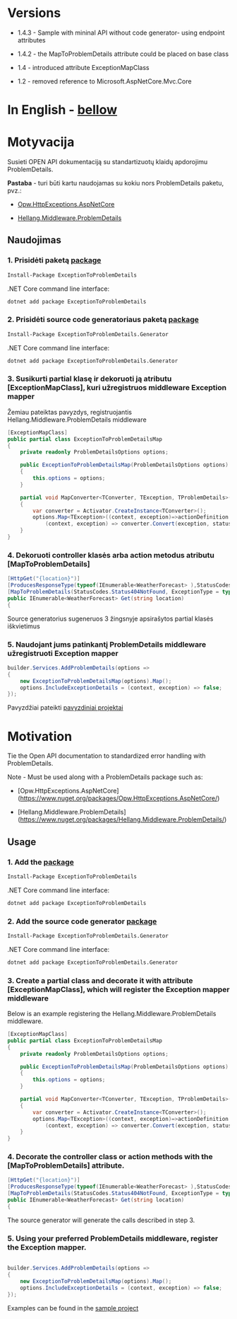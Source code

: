 # Versions

* 1.4.3 - Sample with mininal API without code generator- using endpoint attributes

* 1.4.2 - the MapToProblemDetails attribute could be placed on base class

* 1.4 - introduced attribute ExceptionMapClass

* 1.2 - removed reference to Microsoft.AspNetCore.Mvc.Core

# In English - [bellow](#Motivation)

# Motyvacija

Susieti OPEN API dokumentaciją su standartizuotų klaidų apdorojimu ProblemDetails.

**Pastaba** - turi būti kartu naudojamas su kokiu nors ProblemDetails paketu, pvz.:

* [Opw.HttpExceptions.AspNetCore](https://www.nuget.org/packages/Opw.HttpExceptions.AspNetCore/)

* [Hellang.Middleware.ProblemDetails](https://www.nuget.org/packages/Hellang.Middleware.ProblemDetails/)

## Naudojimas

### 1.  Prisidėti paketą [package](https://www.nuget.org/packages/ExceptionToProblemDetails)

```sh
Install-Package ExceptionToProblemDetails
```

.NET Core command line interface:

```sh
dotnet add package ExceptionToProblemDetails
```

### 2. Prisidėti source code generatoriaus paketą [package](https://www.nuget.org/packages/ExceptionToProblemDetails.Generator)

```sh
Install-Package ExceptionToProblemDetails.Generator
```

.NET Core command line interface:

```sh
dotnet add package ExceptionToProblemDetails.Generator
```

### 3. Susikurti partial klasę ir dekoruoti ją atributu [ExceptionMapClass], kuri užregistruos middleware Exception mapper

Žemiau pateiktas pavyzdys, registruojantis Hellang.Middleware.ProblemDetails middleware

```c#
[ExceptionMapClass]
public partial class ExceptionToProblemDetailsMap
{
    private readonly ProblemDetailsOptions options;

    public ExceptionToProblemDetailsMap(ProblemDetailsOptions options)
    {
        this.options = options;
    }

    partial void MapConverter<TConverter, TException, TProblemDetails>(int statusCode, ExceptionToProblemDetails.ControllerActionDefinition actionDefinition) where TConverter : ExceptionToProblemDetails.IExceptionToProblemDetailsConverter<TException, TProblemDetails> where TException : System.Exception where TProblemDetails : Microsoft.AspNetCore.Mvc.ProblemDetails
    {
        var converter = Activator.CreateInstance<TConverter>();
        options.Map<TException>((context, exception)=>actionDefinition.MatchRoute(context.Request.RouteValues), 
            (context, exception) => converter.Convert(exception, statusCode));
    }
}
```

### 4. Dekoruoti controller klasės arba action metodus atributu [MapToProblemDetails]

```c#
[HttpGet("{location}")]
[ProducesResponseType(typeof(IEnumerable<WeatherForecast> ),StatusCodes.Status200OK )]
[MapToProblemDetails(StatusCodes.Status404NotFound, ExceptionType = typeof(NotFoundException))]
public IEnumerable<WeatherForecast> Get(string location)
{
```

  Source generatorius sugeneruos 3 žingsnyje apsirašytos partial klasės iškvietimus

### 5. Naudojant jums patinkantį ProblemDetails middleware užregistruoti Exception mapper

```c#
builder.Services.AddProblemDetails(options =>
{
    new ExceptionToProblemDetailsMap(options).Map();
    options.IncludeExceptionDetails = (context, exception) => false;
});
```

Pavyzdžiai pateikti [pavyzdiniai projektai](https://github.com/Tinkamas-kodas/ExceptionToProblemDetails/tree/main/demo)

<a id="Motivation"></a>

# Motivation

Tie the Open API documentation to standardized error handling with ProblemDetails.

Note - Must be used along with a ProblemDetails package such as:

* [Opw.HttpExceptions.AspNetCore] (https://www.nuget.org/packages/Opw.HttpExceptions.AspNetCore/)

* [Hellang.Middleware.ProblemDetails] (https://www.nuget.org/packages/Hellang.Middleware.ProblemDetails/)

## Usage

### 1.  Add the [package](https://www.nuget.org/packages/ExceptionToProblemDetails)

```sh
Install-Package ExceptionToProblemDetails
```

.NET Core command line interface:

```sh
dotnet add package ExceptionToProblemDetails
```

### 2.  Add the source code generator [package](https://www.nuget.org/packages/ExceptionToProblemDetails.Generator)

```sh
Install-Package ExceptionToProblemDetails.Generator
```

.NET Core command line interface:

```sh
dotnet add package ExceptionToProblemDetails.Generator
```

### 3.  Create a partial class and decorate it with attribute [ExceptionMapClass], which will register the Exception mapper middleware

Below is an example registering the Hellang.Middleware.ProblemDetails middleware.

```c#
[ExceptionMapClass]
public partial class ExceptionToProblemDetailsMap
{
    private readonly ProblemDetailsOptions options;

    public ExceptionToProblemDetailsMap(ProblemDetailsOptions options)
    {
        this.options = options;
    }

    partial void MapConverter<TConverter, TException, TProblemDetails>(int statusCode, ExceptionToProblemDetails.ControllerActionDefinition actionDefinition) where TConverter : ExceptionToProblemDetails.IExceptionToProblemDetailsConverter<TException, TProblemDetails> where TException : System.Exception where TProblemDetails : Microsoft.AspNetCore.Mvc.ProblemDetails
    {
        var converter = Activator.CreateInstance<TConverter>();
        options.Map<TException>((context, exception)=>actionDefinition.MatchRoute(context.Request.RouteValues), 
            (context, exception) => converter.Convert(exception, statusCode));
    }
}
```

### 4.  Decorate the controller class or action methods with the [MapToProblemDetails] attribute.

```c#
[HttpGet("{location}")]
[ProducesResponseType(typeof(IEnumerable<WeatherForecast> ),StatusCodes.Status200OK )]
[MapToProblemDetails(StatusCodes.Status404NotFound, ExceptionType = typeof(NotFoundException))]
public IEnumerable<WeatherForecast> Get(string location)
{
```

The source generator will generate the calls described in step 3.

### 5.  Using your preferred ProblemDetails middleware, register the Exception mapper.

```c#

builder.Services.AddProblemDetails(options =>
{
    new ExceptionToProblemDetailsMap(options).Map();
    options.IncludeExceptionDetails = (context, exception) => false;
});
```

Examples can be found in the [sample project](https://github.com/Tinkamas-kodas/ExceptionToProblemDetails/tree/main/demo)